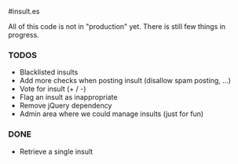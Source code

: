 #insult.es

All of this code is not in "production" yet.
There is still few things in progress.


### TODOS

- Blacklisted insults
- Add more checks when posting insult (disallow spam posting, ...)
- Vote for insult (+ / -)
- Flag an insult as inappropriate
- Remove jQuery dependency
- Admin area where we could manage insults (just for fun)

### DONE 

- Retrieve a single insult
